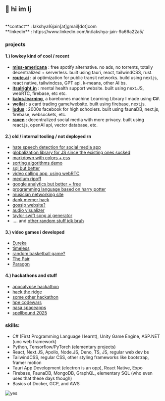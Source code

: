 ## 👋 hi im lj
<br>
**contact** : lakshya16jain[at]gmail[dot]com
<br>
**linkedin** : https://www.linkedin.com/in/lakshya-jain-9a66a22a5/
<br>

### projects
#### 1.) lowkey kind of cool / recent
   - [**miss-americana**](https://github.com/LAKSHYAJAIN16/miss-americana-ui) : free spotify alternative. no ads, no torrents, totally decentralized + serverless. built using tauri, react, tailwindCSS, rust.
   - [**route.ai**](https://github.com/LAKSHYAJAIN16/route-ai) : ai optimization for public transit networks. build using next.js, react native, tailwindcss, GPT api, k-means, other AI bs.
   - [**itsalright.in**](https://github.com/LAKSHYAJAIN16/itsalright) : mental health support website. built using next.JS, webRTC, firebase, etc etc.
   - [**kalos.learning**](https://github.com/LAKSHYAJAIN16/Kalos.Learning), a barebones machine Learning Library I made using **C#**.
   - [**weilai**](https://github.com/LAKSHYAJAIN16/weilai) : a card trading game/website. built using firebase, next.js.
   - [**ludus**](https://github.com/LAKSHYAJAIN16/ludus) : 2000s facebook for high schoolers. built using faunaDB, next.js, firebase, websockets, etc.
   - [**raven**](https://github.com/LAKSHYAJAIN16/raven) : decentralized social media with more privacy. built using react.js, openAI api, vector database, etc.
     
#### 2.) old / internal tooling / not deployed rn
   -  [hate speech detection for social media app](https://github.com/LAKSHYAJAIN16/hate-speech-detection)
   -  [globalization library for JS since the existing ones sucked](https://github.com/LAKSHYAJAIN16/brumalis)
   -  [markdown with colors + css](https://github.com/LAKSHYAJAIN16/leonidas)
   -  [sorting algorithms demo](https://github.com/LAKSHYAJAIN16/sorting)
   -  [sql but better](https://github.com/LAKSHYAJAIN16/epsql)
   -  [video calling app, using webRTC](https://github.com/LAKSHYAJAIN16/apricus)
   -  [medium ripoff](https://github.com/LAKSHYAJAIN16/fulminata-frontend)
   -  [google analytics but better + free](https://github.com/LAKSHYAJAIN16/kronos)
   -  [programming language based on harry potter](https://github.com/LAKSHYAJAIN16/expelliarmus)
   -  [musician networking site](https://github.com/LAKSHYAJAIN16/muzika-frontend)
   -  [dank memer hack](https://github.com/LAKSHYAJAIN16/mmr)
   -  [gossip website?](https://github.com/LAKSHYAJAIN16/themongerer)
   -  [audio visualizer](https://github.com/LAKSHYAJAIN16/miss-americana)
   -  [taylor swift song ai generator](https://github.com/LAKSHYAJAIN16/Taylor-Swift-Lyrics)
   -  .... and [other random stuff idk bruh](https://github.com/LAKSHYAJAIN16/coding-experiments)

#### 3.) video games i developed
   - [Eureka](https://lakshyaisagod.itch.io/eureka)
   - [timeless](https://lakshyaisagod.itch.io/timeless)
   - [random basketball game?](https://lakshyaisagod.itch.io/basketball-game)
   - [The Pair](https://lakshya-coding-jain.itch.io/the-pair-1)
   - [Paragon](https://lakshya-coding-jain.itch.io/paragon)
   
#### 4.) hackathons and stuff
   - [apocalypse hackathon](https://github.com/LAKSHYAJAIN16/apocalypse-hackathon)
   - [hack the ridge ](https://github.com/LAKSHYAJAIN16/hack-the-ridge)
   - [some other hackathon](https://lakshyaisagod.itch.io/timeless)
   - [hpe codewars ](https://github.com/LAKSHYAJAIN16/CleverCalorie)
   - [nasa spaceapps ](https://github.com/LAKSHYAJAIN16/NASA_Space_Web)
   - [spellbound 2025](https://github.com/LAKSHYAJAIN16/overthinking-simulator)


### skills:
   - C# (First Programming Language I learnt), Unity Game Engine, ASP.NET (unc web framework)
   - Python, Tensorflow/PyTorch (elementary projects)
   - React, Next.JS, Apollo, Node.JS, Deno, TS, JS, regular web dev bs
   - TailwindCSS, regular CSS, other styling frameworks like bootstrap, framer motion
   - Tauri App Development (electron is an opp), React Native, Expo
   - Firebase, FaunaDB, MongoDB, GraphQL, elementary SQL (who even uses that these days though)
   - Basics of Docker, GCP, and AWS
   
 ![yes](https://img.shields.io/badge/rizz-lord-blue)
